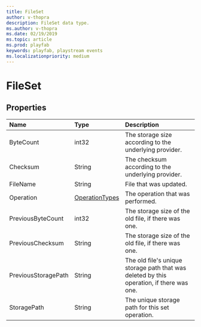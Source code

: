 ```yaml
---
title: FileSet
author: v-thopra
description: FileSet data type.
ms.author: v-thopra
ms.date: 02/19/2019
ms.topic: article
ms.prod: playfab
keywords: playfab, playstream events
ms.localizationpriority: medium
---
```


# FileSet

## Properties

|Name|Type|Description|
| :--------------------|:-------------------|:----------------------|
|ByteCount|int32|The storage size according to the underlying provider.|
|Checksum|String|The checksum according to the underlying provider.|
|FileName|String|File that was updated.|
|Operation|[OperationTypes](operationtypes.md)|The operation that was performed.|
|PreviousByteCount|int32|The storage size of the old file, if there was one.|
|PreviousChecksum|String|The storage size of the old file, if there was one.|
|PreviousStoragePath|String|The old file's unique storage path that was deleted by this operation, if there was one.|
|StoragePath|String|The unique storage path for this set operation.|



